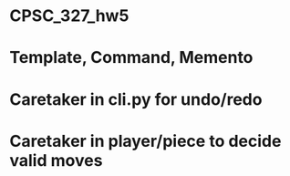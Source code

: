 # CPSC_327_hw5

# Template, Command, Memento

# Caretaker in cli.py for undo/redo
# Caretaker in player/piece to decide valid moves